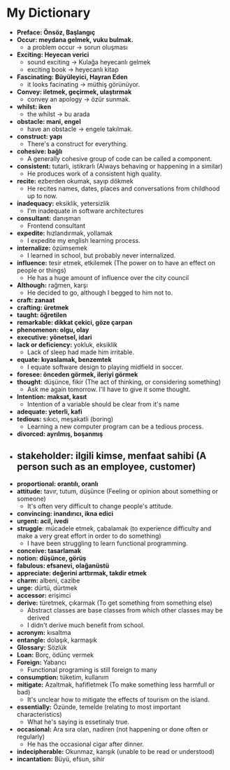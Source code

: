 # My Dictionary

- **Preface: Önsöz, Başlangıç**
- **Occur: meydana gelmek, vuku bulmak.**
  - a problem occur -> sorun oluşması
- **Exciting: Heyecan verici**
  - sound exciting -> Kulağa heyecanlı gelmek
  - exciting book -> heyecanlı kitap
- **Fascinating: Büyüleyici, Hayran Eden**
  - it looks facinating -> müthiş görünüyor.
- **Convey: iletmek, geçirmek, ulaştırmak**
  - convey an apology -> özür sunmak.
- **whilst: iken**
  - the whilst -> bu arada
- **obstacle: mani, engel**
  - have an obstacle -> engele takılmak.
- **construct: yapı**
  - There's a construct for everything.
- **cohesive: bağlı**
  - A generally cohesive group of code can be called a component.
- **consistent:** tutarlı, istikrarlı (Always behaving or happening in a similar)
  - He produces work of a consistent high quality.
- **recite:** ezberden okumak, sayıp dökmek
  - He recites names, dates, places and conversations from childhood up to now.
- **inadequacy:** eksiklik, yetersizlik
  - I'm inadequate in software architectures
- **consultant:** danışman
  - Frontend consultant
- **expedite:** hızlandırmak, yollamak
  - I expedite my english learning process.
- **internalize:** özümsemek
  - I learned in school, but probably never internalized.
- **influence:** tesir etmek, etkilemek (The power on to have an effect on people or things)
  - He has a huge amount of influence over the city council
- **Although:** rağmen, karşı
  - He decided to go, although I begged to him not to.
- **craft: zanaat**
- **crafting: üretmek**
- **taught: öğretilen**
- **remarkable: dikkat çekici, göze çarpan**
- **phenomenon: olgu, olay**
- **executive: yönetsel, idari**
- **lack or deficiency:** yokluk, eksiklik
  - Lack of sleep had made him irritable.
- **equate: kıyaslamak, benzemtek**
  - I equate software design to playing midfield in soccer.
- **foresee: önceden görmek, ileriyi görmek**
- **thought**: düşünce, fikir (The act of thinking, or considering something)
  - Ask me again tomorrow. I'll have to give it some thought.
- **Intention: maksat, kasıt**
  - Intention of a variable should be clear from it's name
- **adequate: yeterli, kafi**
- **tedious:** sıkıcı, meşakatli (boring)
  - Learning a new computer program can be a tedious process.
- **divorced: ayrılmış, boşanmış**
- ## **stakeholder:** ilgili kimse, menfaat sahibi (A person such as an employee, customer)
- **proportional: orantılı, oranlı**
- **attitude:** tavır, tutum, düşünce (Feeling or opinion about something or someone)
  - It's often very difficult to change people's attitude.
- **convincing: inandırıcı, ikna edici**
- **urgent: acil, ivedi**
- **struggle**: mücadele etmek, çabalamak (to experience difficulty and make a very great effort in order to do something)
  - I have been struggling to learn functional programming.
- **conceive: tasarlamak**
- **notion: düşünce, görüş**
- **fabulous: efsanevi, olağanüstü**
- **appreciate: değerini arttırmak, takdir etmek**
- **charm:** albeni, cazibe
- **urge:** dürtü, dürtmek
- **accessor:** erişimci
- **derive:** türetmek, çıkarmak (To get something from something else)
  - Abstract classes are base classes from which other classes may be derived
  - I didn't derive much benefit from school.
- **acronym:** kısaltma
- **entangle:** dolaşık, karmaşık
- **Glossary:** Sözlük
- **Loan:** Borç, ödünç vermek
- **Foreign:** Yabancı
  - Functional programing is still foreign to many
- **consumption:** tüketim, kullanım
- **mitigate:** Azaltmak, hafifletmek (To make something less harmfull or bad)
  - It's unclear how to mitigate the effects of tourism on the island.
- **essentially:** Özünde, temelde (relating to most important characteristics)
  - What he's saying is essetinaly true.
- **occasional:** Ara sıra olan, nadiren (not happening or done often or regularly)
  - He has the occasional cigar after dinner.
- **indecipherable:** Okunmaz, karışık (unable to be read or understood)
- **incantation:** Büyü, efsun, sihir
